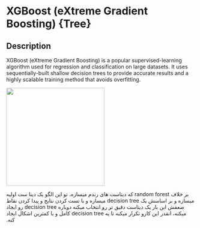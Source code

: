 # XGBoost (eXtreme Gradient Boosting) {Tree}

## Description

XGBoost (eXtreme Gradient Boosting) is a popular supervised-learning algorithm used for regression and classification on large datasets.
It uses sequentially-built shallow decision trees to provide accurate results and a highly scalable training method that avoids overfitting.

<img src="image1.png" style="width:2.72282in" />

<span dir="rtl">بر خلاف random forest که دیتاست های رندم میسازه، تو این الگو یک دیتا ست اولیه میسازه و بر اساسش یک decision tree میسازه و با تست کردن نتایج و پیدا کردن نقاط ضعفش این بار یک دیتاست دقیق تر رو انتخاب میکنه دوباره decision tree رو ایجاد میکنه، انقدر این کارو تکرار میکنه تا یه decision tree کامل و با کمترین اشکال ایجاد کنه.</span>
